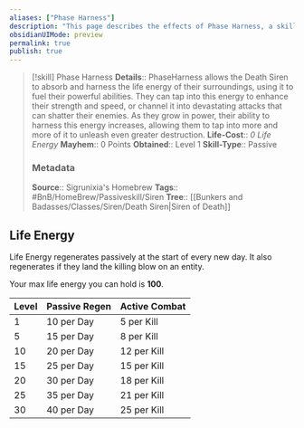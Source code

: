 ```yaml
---
aliases: ["Phase Harness"]
description: "This page describes the effects of Phase Harness, a skill for the homebrew skilltree Siren of Death for the Bunkers and Badasses TTRPG."
obsidianUIMode: preview
permalink: true
publish: true
---
```


>[!skill] Phase Harness
> **Details**:: PhaseHarness allows the Death Siren to absorb and harness the life energy of their surroundings, using it to fuel their powerful abilities. They can tap into this energy to enhance their strength and speed, or channel it into devastating attacks that can shatter their enemies. As they grow in power, their ability to harness this energy increases, allowing them to tap into more and more of it to unleash even greater destruction.
> **Life-Cost**:: *0 Life Energy*
> **Mayhem**:: 0 Points
> **Obtained**:: Level 1
> **Skill-Type**:: Passive
> ### Metadata
> **Source**:: Sigrunixia's Homebrew
> **Tags**:: #BnB/HomeBrew/Passiveskill/Siren
> **Tree**:: [[Bunkers and Badasses/Classes/Siren/Death Siren|Siren of Death]]

## Life Energy

Life Energy regenerates passively at the start of every new day. It also regenerates if they land the killing blow on an entity.

Your max life energy you can hold is **100**.

| **Level** | **Passive Regen** | **Active Combat** |
|-----------|-------------------|-------------------|
| 1         | 10 per Day        | 5 per Kill        |
| 5         | 15 per Day        | 8 per Kill        |
| 10        | 20 per Day        | 12 per Kill       |
| 15        | 25 per Day        | 15 per Kill       |
| 20        | 30 per Day        | 18 per Kill       |
| 25        | 35 per Day        | 21 per Kill       |
| 30        | 40 per Day        | 25 per Kill       |
